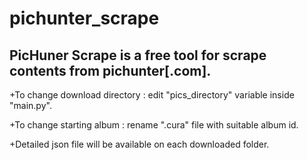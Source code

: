 # pichunter_scrape

## PicHuner Scrape is a free tool for scrape contents from pichunter[.com].

+To change download directory : edit "pics_directory" variable inside "main.py".

+To change starting album : rename ".cura" file with suitable album id.

+Detailed json file will be available on each downloaded folder.
